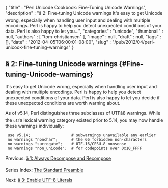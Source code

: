 {
   "title" : "Perl Unicode Cookbook: Fine-Tuning Unicode Warnings",
   "description" : "â 2: Fine-tuning Unicode warnings It's easy to get Unicode wrong, especially when handling user input and dealing with multiple encodings. Perl is happy to help you detect unexpected conditions of your data. Perl is also happy to let you...",
   "categories" : "unicode",
   "thumbnail" : null,
   "authors" : [
      "tom-christiansen"
   ],
   "image" : null,
   "draft" : null,
   "tags" : [],
   "date" : "2012-04-05T06:00:01-08:00",
   "slug" : "/pub/2012/04/perl-unicook-fine-tuning-warnings"
}





â 2: Fine-tuning Unicode warnings {#Fine-tuning-Unicode-warnings}
---------------------------------

It's easy to get Unicode wrong, especially when handling user input and
dealing with multiple encodings. Perl is happy to help you detect
unexpected conditions of your data. Perl is also happy to let you decide
if these unexpected conditions are worth warning about.

As of v5.14, Perl distinguishes three subclasses of UTFâ8 warnings.
While the `utf8` lexical warning category existed prior to 5.14, you may
now handle these warnings individually:

     use v5.14;                  # subwarnings unavailable any earlier
     no warnings "nonchar";      # the 66 forbidden non-characters
     no warnings "surrogate";    # UTF-16/CESU-8 nonsense
     no warnings "non_unicode";  # for codepoints over 0x10_FFFF

Previous: [â 1: Always Decompose and
Recompose](/media/_pub_2012_04_perl-unicook-fine-tuning-warnings/perl-unicode-cookbook-always-decompose-and-recompose.html)

Series Index: [The Standard
Preamble](/media/_pub_2012_04_perl-unicook-fine-tuning-warnings/perlunicook-standard-preamble.html)

Next: [â 3: Enable UTF-8
Literals](/media/_pub_2012_04_perl-unicook-fine-tuning-warnings/perlunicook-enable-utf-8-literals.html)


